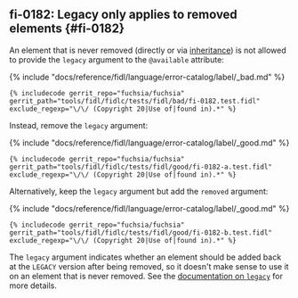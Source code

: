 ## fi-0182: Legacy only applies to removed elements {#fi-0182}

An element that is never removed (directly or via [inheritance]) is not allowed
to provide the `legacy` argument to the `@available` attribute:

{% include "docs/reference/fidl/language/error-catalog/label/_bad.md" %}

```fidl
{% includecode gerrit_repo="fuchsia/fuchsia" gerrit_path="tools/fidl/fidlc/tests/fidl/bad/fi-0182.test.fidl" exclude_regexp="\/\/ (Copyright 20|Use of|found in).*" %}
```

Instead, remove the `legacy` argument:

{% include "docs/reference/fidl/language/error-catalog/label/_good.md" %}

```fidl
{% includecode gerrit_repo="fuchsia/fuchsia" gerrit_path="tools/fidl/fidlc/tests/fidl/good/fi-0182-a.test.fidl" exclude_regexp="\/\/ (Copyright 20|Use of|found in).*" %}
```

Alternatively, keep the `legacy` argument but add the `removed` argument:

{% include "docs/reference/fidl/language/error-catalog/label/_good.md" %}

```fidl
{% includecode gerrit_repo="fuchsia/fuchsia" gerrit_path="tools/fidl/fidlc/tests/fidl/good/fi-0182-b.test.fidl" exclude_regexp="\/\/ (Copyright 20|Use of|found in).*" %}
```

The `legacy` argument indicates whether an element should be added back at the
`LEGACY` version after being removed, so it doesn't make sense to use it on an
element that is never removed. See the [documentation on `legacy`][legacy] for
more details.

[inheritance]: /docs/reference/fidl/language/versioning.md#inheritance
[legacy]: /docs/reference/fidl/language/versioning.md#legacy
